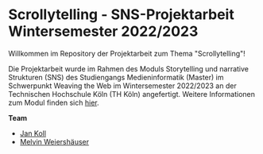 # Scrollytelling - SNS-Projektarbeit Wintersemester 2022/2023

Willkommen im Repository der Projektarbeit zum Thema "Scrollytelling"!

Die Projektarbeit wurde im Rahmen des Moduls Storytelling und narrative Strukturen (SNS) des Studiengangs Medieninformatik (Master) im Schwerpunkt Weaving the Web im Wintersemester 2022/2023 an der Technischen Hochschule Köln (TH Köln) angefertigt. Weitere Informationen zum Modul finden sich [hier](https://www.medieninformatik.th-koeln.de/study/master/moduls/ma_vc_modul_storytelling/).

**Team**

- [Jan Koll](https://github.com/JanKoll)
- [Melvin Weiershäuser](https://github.com/mweiershaeuser)
